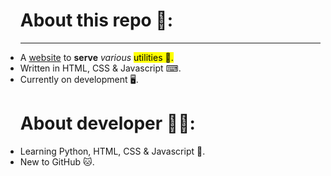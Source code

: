 <!DOCTYPE html>

<html>
<body>

<ul><h1>About this repo 💾:</h1>
<hr>
<li>A <ins>website</ins> to <b>serve</b> <i>various</i> <mark>utilities 📝.</mark></li>
<li>Written in HTML, CSS & Javascript ⌨.</li>
<li>Currently on development 🖥. </li>
</ul>

<ul><h1>About developer 🧑‍💻:</h1>
<li>Learning Python, HTML, CSS & Javascript 📖.</li>
<li>New to GitHub 🐱.</li></ul>
<br>
</html>
